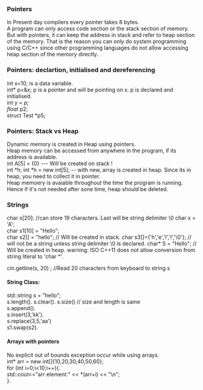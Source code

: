 
### Pointers
In Present day compilers every pointer takes 8 bytes.   
A program can only access code section or the stack section of memory. But with pointers, it can keep the address in stack and refer to heap section of the memory. That is the reason you can only do system programming using C/C++ since other programming languages do not allow accessing heap section of the memory directly.

### Pointers: declartion, initialised and dereferencing
int x=10; is a data variable.   
int* p=&x; p is a pointer and will be pointing on x. p is declared and initialised.   
int y = *p;    
float* p2;    
struct Test *p5;   

### Pointers: Stack vs Heap
Dynamic memory is created in Heap using pointers.   
Heap memory can be accessed from anywhere in the program, if its address is available.   
int A[5] = {0} --- Will be created on stack !   
int *h;
int *h = new int[5]; -- with new, array is created in heap. Since its in heap, you need to collect it in pointer.   
Heap memoery is avaiable throughout the time the program is running. Hence if it's not needed after sone time, heap should be deleted.

### Strings
char s[20]: //can store 19 characters. Last will be string delimiter \0
char x = 'A';  
char s1[10] = "Hello";  
char s2[] = "hello";   // Will be created in stack. 
char s3[]={'h','e','l','l','\0'}; // will not be a string unless string delimiter \0 is declared. 
char* S = "Hello";  // Will be created in heap. warning: ISO C++11 does not allow conversion from string literal to 'char *'.   

cin.getline(s, 20) ; //Read 20 characters from keyboard to string s
#### String Class:
std::string s = "hello";    
s.length(). 
s.clear(). 
s.size() // size and length is same  
s.append().   
s.insert(3,'kk').   
s.replace(3,5,'aa')    
s1.swap(s2). 
  
#### Arrays with pointers
No explicit out of bounds exception occur while using arrays.    
int* arr = new int[]{10,20,30,40,50,60};    
for (int i=0;i<10;i++){.  
   std::cout<<"arr element:" << *(arr+i)  <<  "\n";   
 }.  
